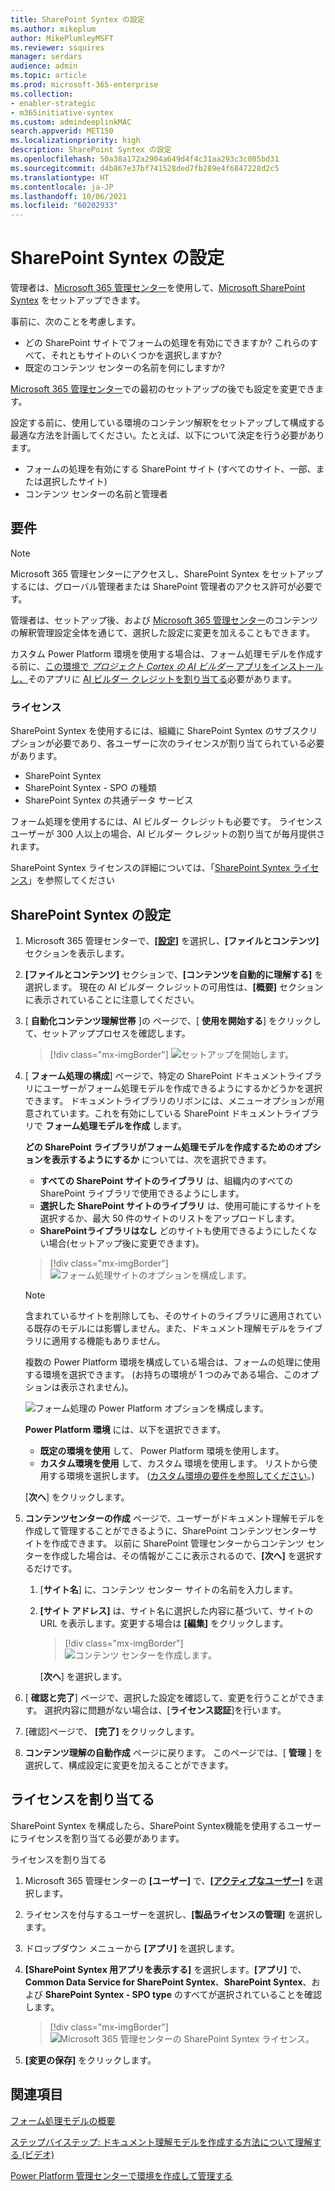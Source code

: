```yaml
---
title: SharePoint Syntex の設定
ms.author: mikeplum
author: MikePlumleyMSFT
ms.reviewer: ssquires
manager: serdars
audience: admin
ms.topic: article
ms.prod: microsoft-365-enterprise
ms.collection:
- enabler-strategic
- m365initiative-syntex
ms.custom: admindeeplinkMAC
search.appverid: MET150
ms.localizationpriority: high
description: SharePoint Syntex の設定
ms.openlocfilehash: 50a38a172a2904a649d4f4c31aa293c3c085bd31
ms.sourcegitcommit: d4b867e37bf741528ded7fb289e4f6847228d2c5
ms.translationtype: HT
ms.contentlocale: ja-JP
ms.lasthandoff: 10/06/2021
ms.locfileid: "60202933"
---
```

# <a name="set-up-sharepoint-syntex"></a>SharePoint Syntex の設定

管理者は、<a href="https://go.microsoft.com/fwlink/p/?linkid=2024339" target="_blank">Microsoft 365 管理センター</a>を使用して、[Microsoft SharePoint Syntex](index.md) をセットアップできます。 

事前に、次のことを考慮します。

- どの SharePoint サイトでフォームの処理を有効にできますか? これらのすべて、それともサイトのいくつかを選択しますか?
- 既定のコンテンツ センターの名前を何にしますか?

<a href="https://go.microsoft.com/fwlink/p/?linkid=2024339" target="_blank">Microsoft 365 管理センター</a>での最初のセットアップの後でも設定を変更できます。

設定する前に、使用している環境のコンテンツ解釈をセットアップして構成する最適な方法を計画してください。たとえば、以下について決定を行う必要があります。

- フォームの処理を有効にする SharePoint サイト (すべてのサイト、一部、または選択したサイト)
- コンテンツ センターの名前と管理者

## <a name="requirements"></a>要件 

> [!NOTE]
> Microsoft 365 管理センターにアクセスし、SharePoint Syntex をセットアップするには、グローバル管理者または SharePoint 管理者のアクセス許可が必要です。

管理者は、セットアップ後、および <a href="https://go.microsoft.com/fwlink/p/?linkid=2024339" target="_blank">Microsoft 365 管理センター</a>のコンテンツの解釈管理設定全体を通じて、選択した設定に変更を加えることもできます。

カスタム Power Platform 環境を使用する場合は、フォーム処理モデルを作成する前に、[この環境で *プロジェクト Cortex の AI ビルダー* アプリをインストールし、](/power-platform/admin/manage-apps#install-an-app-in-the-environment-view)そのアプリに [AI ビルダー クレジットを割り当てる](/power-platform/admin/capacity-add-on)必要があります。

### <a name="licensing"></a>ライセンス

SharePoint Syntex を使用するには、組織に SharePoint Syntex のサブスクリプションが必要であり、各ユーザーに次のライセンスが割り当てられている必要があります。

- SharePoint Syntex
- SharePoint Syntex - SPO の種類
- SharePoint Syntex の共通データ サービス

フォーム処理を使用するには、AI ビルダー クレジットも必要です。 ライセンス ユーザーが 300 人以上の場合、AI ビルダー クレジットの割り当てが毎月提供されます。

SharePoint Syntex ライセンスの詳細については、「[SharePoint Syntex ライセンス](syntex-licensing.md)」を参照してください

## <a name="to-set-up-sharepoint-syntex"></a>SharePoint Syntex の設定

1. Microsoft 365 管理センターで、<a href="https://go.microsoft.com/fwlink/p/?linkid=2171997" target="_blank">**[設定]**</a> を選択し、**[ファイルとコンテンツ]** セクションを表示します。

2. **[ファイルとコンテンツ]** セクションで、**[コンテンツを自動的に理解する]** を選択します。 現在の AI ビルダー クレジットの可用性は、**[概要]** セクションに表示されていることに注意してください。<br/>

3. [ **自動化コンテンツ理解世帯** ]の ページで、[ **使用を開始する**] をクリックして、セットアッププロセスを確認します。 <br/>

    > [!div class="mx-imgBorder"]
    > ![セットアップを開始します。](../media/content-understanding/admin-content-understanding-get-started.png)</br>

4. [ **フォーム処理の構成**] ページで、特定の SharePoint ドキュメントライブラリにユーザーがフォーム処理モデルを作成できるようにするかどうかを選択できます。 ドキュメントライブラリのリボンには、メニューオプションが用意されています。これを有効にしている SharePoint ドキュメントライブラリで  **フォーム処理モデルを作成** します。
 
     **どの SharePoint ライブラリがフォーム処理モデルを作成するためのオプションを表示するようにするか** については、次を選択できます。</br>
      - **すべての SharePoint サイトのライブラリ** は、組織内のすべての SharePoint ライブラリで使用できるようにします。</br>
      - **選択した SharePoint サイトのライブラリ** は、使用可能にするサイトを選択するか、最大 50 件のサイトのリストをアップロードします。</br>
      - **SharePointライブラリはなし** どのサイトも使用できるようにしたくない場合(セットアップ後に変更できます)。

   > [!div class="mx-imgBorder"]
   > ![フォーム処理サイトのオプションを構成します。](../media/content-understanding/admin-configforms.png)

   > [!Note]
   > 含まれているサイトを削除しても、そのサイトのライブラリに適用されている既存のモデルには影響しません。また、ドキュメント理解モデルをライブラリに適用する機能もありません。 
    
    複数の Power Platform 環境を構成している場合は、フォームの処理に使用する環境を選択できます。 (お持ちの環境が 1 つのみである場合、このオプションは表示されません)。

    ![フォーム処理の Power Platform オプションを構成します。](../media/content-understanding/setup-power-platform-env.png)

    **Power Platform 環境** には、以下を選択できます。
    - **既定の環境を使用** して、 Power Platform 環境を使用します。
    - **カスタム環境を使用** して、カスタム 環境を使用します。 リストから使用する環境を選択します。 ([カスタム環境の要件を参照してください](/microsoft-365/contentunderstanding/set-up-content-understanding#requirements)。)

    [**次へ**] をクリックします。

5. **コンテンツセンターの作成** ページで、ユーザーがドキュメント理解モデルを作成して管理することができるように、SharePoint コンテンツセンターサイトを作成できます。 以前に SharePoint 管理センターからコンテンツ センターを作成した場合は、その情報がここに表示されるので、**[次へ]** を選択するだけです。

    1. [**サイト名**] に、コンテンツ センター サイトの名前を入力します。
    
    1. **[サイト アドレス]** は、サイト名に選択した内容に基づいて、サイトの URL を表示します。変更する場合は **[編集]** をクリックします。

       > [!div class="mx-imgBorder"]
       > ![コンテンツ センターを作成します。](../media/content-understanding/admin-cu-create-cc.png)</br>

       [**次へ**] を選択します。

6. [ **確認と完了**] ページで、選択した設定を確認して、変更を行うことができます。 選択内容に問題がない場合は、[**ライセンス認証**]を行います。

7. [確認]ページで、 **[完了]** をクリックします。

8. **コンテンツ理解の自動作成** ページに戻ります。 このページでは、[ **管理** ] を選択して、構成設定に変更を加えることができます。 

## <a name="assign-licenses"></a>ライセンスを割り当てる

SharePoint Syntex を構成したら、SharePoint Syntex機能を使用するユーザーにライセンスを割り当てる必要があります。

ライセンスを割り当てる

1. Microsoft 365 管理センターの **[ユーザー]** で、<a href="https://go.microsoft.com/fwlink/p/?linkid=834822" target="_blank">**[アクティブなユーザー]**</a> を選択します。

2. ライセンスを付与するユーザーを選択し、**[製品ライセンスの管理]** を選択します。

3. ドロップダウン メニューから **[アプリ]** を選択します。

4. **[SharePoint Syntex 用アプリを表示する]** を選択します。**[アプリ]** で、**Common Data Service for SharePoint Syntex**、**SharePoint Syntex**、および **SharePoint Syntex - SPO type** のすべてが選択されていることを確認します。

    > [!div class="mx-imgBorder"]
    > ![Microsoft 365 管理センターの SharePoint Syntex ライセンス。](../media/content-understanding/sharepoint-syntex-licenses.png)

5. **[変更の保存]** をクリックします。

## <a name="see-also"></a>関連項目

[フォーム処理モデルの概要](/ai-builder/form-processing-model-overview)

[ステップバイステップ: ドキュメント理解モデルを作成する方法について理解する (ビデオ)](https://www.youtube.com/watch?v=DymSHObD-bg)

[Power Platform 管理センターで環境を作成して管理する](/power-platform/admin/create-environment)
